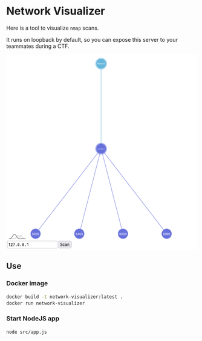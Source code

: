 # Network Visualizer

Here is a tool to visualize `nmap` scans.

It runs on loopback by default, so you can expose this server to your teammates during a CTF.

![Image of the application](static/home.png)

## Use

### Docker image

```sh
docker build -t network-visualizer:latest .
docker run network-visualizer
```

### Start NodeJS app

```sh
node src/app.js
```

